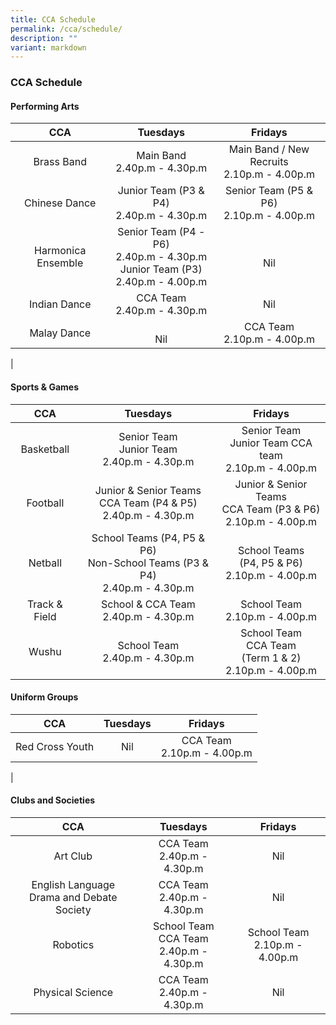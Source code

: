 ```yaml
---
title: CCA Schedule
permalink: /cca/schedule/
description: ""
variant: markdown
---
```

### **CCA Schedule**

#### **Performing Arts**

| CCA | Tuesdays | Fridays | 
|:---:|:---:|:---:|
|   Brass Band |  Main Band<br>2.40p.m - 4.30p.m |  Main Band / New Recruits<br>2.10p.m - 4.00p.m  | 
|  Chinese Dance | Junior Team (P3 &amp; P4)<br>2.40p.m - 4.30p.m  | Senior Team (P5 &amp; P6)<br>2.10p.m - 4.00p.m | 
| Harmonica Ensemble  | Senior Team  (P4 - P6)<br>2.40p.m - 4.30p.m <br>Junior Team (P3)<br>2.40p.m - 4.00p.m  | <br> Nil  | 
| Indian Dance  |   CCA Team<br>2.40p.m - 4.30p.m | Nil  |  
|  Malay Dance | <br> Nil | CCA Team<br>2.10p.m - 4.00p.m  | 
|

#### **Sports &amp; Games**

| CCA | Tuesdays | Fridays | 
|:---:|:---:|:---:|
|  Basketball | Senior Team <br>Junior Team <br>2.40p.m - 4.30p.m  | Senior Team <br> Junior Team CCA team <br>2.10p.m - 4.00p.m | 
|  Football |  Junior &amp; Senior Teams<br> CCA Team (P4 &amp; P5)<br>2.40p.m - 4.30p.m |  Junior &amp; Senior Teams<br> CCA Team (P3 &amp; P6)<br>2.10p.m - 4.00p.m  | 
|  Netball | School Teams (P4, P5 &amp; P6)<br>Non-School Teams (P3 &amp; P4)<br> 2.40p.m - 4.30p.m  | School Teams<br> (P4, P5 &amp; P6)<br>2.10p.m - 4.00p.m   | 
|  Track &amp; Field | School &amp; CCA Team<br>2.40p.m - 4.30p.m   | School Team<br>2.10p.m - 4.00p.m   | 
|  Wushu |  School Team<br>2.40p.m - 4.30p.m  | School Team<br>CCA Team<br>(Term 1 &amp; 2)<br>2.10p.m - 4.00p.m | 

#### **Uniform Groups**

| CCA | Tuesdays | Fridays |
|:---:|:---:|:---:|
|  Red Cross Youth |  Nil |  CCA Team<br>2.10p.m - 4.00p.m  | 
|

#### **Clubs and Societies**

| CCA | Tuesdays | Fridays | 
|:---:|:---:|:---:|
|  Art Club |   CCA Team<br>2.40p.m - 4.30p.m | Nil    | 
|  English Language<br>Drama and Debate Society |    CCA Team<br>2.40p.m - 4.30p.m |  Nil |  
|  Robotics |  School Team<br>CCA Team<br>2.40p.m - 4.30p.m  |  School Team<br>2.10p.m - 4.00p.m | 
| Physical Science |  CCA Team<br>2.40p.m - 4.30p.m  |  Nil |